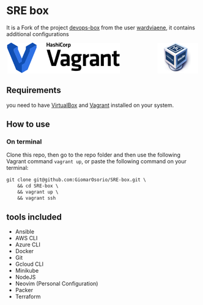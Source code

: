 # SRE box

It is a Fork of the project
[devops-box](https://github.com/wardviaene/devops-box) from the user
[wardviaene](https://github.com/wardviaene), it contains
additional configurations

<div align="center">
<img src="https://raw.githubusercontent.com/GiomarOsorio/SRE-box/master/images/logo-hashicorp.svg" height="80"></img>
&nbsp;&nbsp;
&nbsp;&nbsp;
&nbsp;&nbsp;
&nbsp;&nbsp;
&nbsp;&nbsp;
&nbsp;&nbsp;
&nbsp;&nbsp;
&nbsp;&nbsp;
<img src="https://github.com/GiomarOsorio/SRE-box/blob/master/images/logo-virtualbox.png" height="80"></img>
</div>

## Requirements

you need to have [VirtualBox](https://www.virtualbox.org/wiki/Downloads)
and [Vagrant](https://www.vagrantup.com/downloads)
installed on your system.

## How to use

### On terminal

Clone this repo, then go to the repo folder and then use the following Vagrant
command `vagrant up`, or paste the following command on your terminal:

```shell
git clone git@github.com:GiomarOsorio/SRE-box.git \
    && cd SRE-box \
    && vagrant up \
    && vagrant ssh

```

## tools included

- Ansible
- AWS CLI
- Azure CLI
- Docker
- Git
- Gcloud CLI
- Minikube
- NodeJS
- Neovim (Personal Configuration)
- Packer
- Terraform
